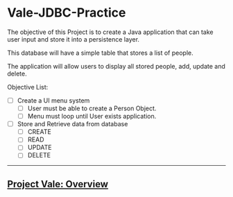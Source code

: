 # Vale-JDBC-Practice

The objective of this Project is to create a Java application that can take user input and store it into a persistence layer.

This database will have a simple table that stores a list of people.

The application will allow users to display all stored people, add, update and delete.

Objective List:

- [ ] Create a UI menu system
	- [ ] User must be able to create a Person Object.
	- [ ] Menu must loop until User exists application.
- [ ] Store and Retrieve data from database
	- [ ] CREATE
	- [ ] READ
	- [ ] UPDATE
	- [ ] DELETE
---

## [Project Vale: Overview](https://github.com/MorickClive/Project-Vale/blob/main/README.md#project-vale)
